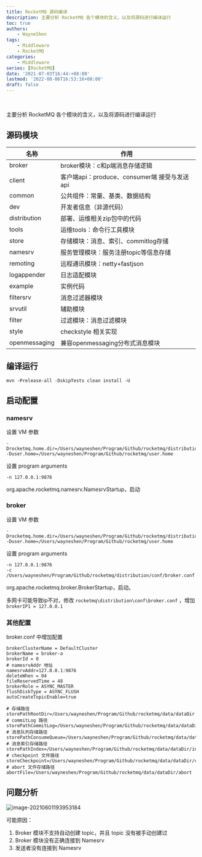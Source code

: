 ```yaml
---
title: RocketMQ 源码编译
description: 主要分析 RocketMQ 各个模块的含义，以及将源码进行编译运行
toc: true
authors: 
    - WayneShen
tags: 
    - Middleware
    - RocketMQ
categories: 
    - Middleware
series: [RocketMQ]
date: '2021-07-03T16:44:+08:00'
lastmod: '2022-08-06T16:53:16+08:00'
draft: false
---
```


</br>

主要分析 RocketMQ 各个模块的含义，以及将源码进行编译运行

<!--more-->

## 源码模块

| 名称          | 作用                                         |
| ------------- | -------------------------------------------- |
| broker        | broker模块：c和p端消息存储逻辑               |
| client        | 客户端api：produce、consumer端 接受与发送api |
| common        | 公共组件：常量、基类、数据结构               |
| dev        | 开发者信息（非源代码）                |
| distribution  | 部署、运维相关zip包中的代码                  |
| tools         | 运维tools：命令行工具模块                    |
| store         | 存储模块：消息、索引、commitlog存储          |
| namesrv       | 服务管理模块：服务注册topic等信息存储        |
| remoting      | 远程通讯模块：netty+fastjson                 |
| logappender   | 日志适配模块                                 |
| example       | 实例代码                                    |
| filtersrv     | 消息过滤器模块                               |
| srvutil       | 辅助模块                                     |
| filter        | 过滤模块：消息过滤模块                       |
| style        | checkstyle 相关实现	|
| openmessaging | 兼容openmessaging分布式消息模块              |

## 编译运行

```shell
mvn -Prelease-all -DskipTests clean install -U
```

## 启动配置

### namesrv

设置 VM 参数

```shell
-Drocketmq.home.dir=/Users/wayneshen/Program/Github/rocketmq/distribution
-Duser.home=/Users/wayneshen/Program/Github/rocketmq/user.home
```

设置 program arguments

```SHELL
-n 127.0.0.1:9876
```

org.apache.rocketmq.namesrv.NamesrvStartup，启动

### broker

设置 VM 参数

```shell
-Drocketmq.home.dir=/Users/wayneshen/Program/Github/rocketmq/distribution
-Duser.home=/Users/wayneshen/Program/Github/rocketmq/user.home
```

设置 program arguments

```SHELL
-n 127.0.0.1:9876 
-c /Users/wayneshen/Program/Github/rocketmq/distribution/conf/broker.conf
```

org.apache.rocketmq.broker.BrokerStartup，启动。

多网卡可能导致ip不对，修改 `rocketmq\distribution\conf\broker.conf` ，增加 `brokerIP1 = 127.0.0.1`

### 其他配置

broker.conf 中增加配置

```shell
brokerClusterName = DefaultCluster
brokerName = broker-a
brokerId = 0
# namesrvAddr 地址
namesrvAddr=127.0.0.1:9876
deleteWhen = 04
fileReservedTime = 48
brokerRole = ASYNC_MASTER
flushDiskType = ASYNC_FLUSH
autoCreateTopicEnable=true

# 存储路径
storePathRootDir=/Users/wayneshen/Program/Github/rocketmq/data/dataDir
# commitLog 路径
storePathCommitLog=/Users/wayneshen/Program/Github/rocketmq/data/dataDir/commitlog
# 消息队列存储路径
storePathConsumeQueue=/Users/wayneshen/Program/Github/rocketmq/data/dataDir/consumequeue
# 消息索引存储路径
storePathIndex=/Users/wayneshen/Program/Github/rocketmq/data/dataDir/index
# checkpoint 文件路径
storeCheckpoint=/Users/wayneshen/Program/Github/rocketmq/data/dataDir/checkpoint
# abort 文件存储路径
abortFile=/Users/wayneshen/Program/Github/rocketmq/data/dataDir/abort
```

## 问题分析

![image-20210601193953184](../../../assets/RocketMQ源码编译/image-20210601193953184.png)

可能原因：

1. Broker 模块不支持自动创建 topic，并且 topic 没有被手动创建过
2. Broker 模块没有正确连接到 Namesrv
3. 发送者没有连接到 Namesrv

